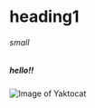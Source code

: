 # <h1>heading1</h2>  <h6>small</h6>  <h5>hello!!</h5>

![Image of Yaktocat](https://octodex.github.com/images/yaktocat.png)
